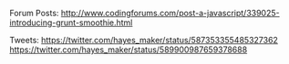 Forum Posts:
http://www.codingforums.com/post-a-javascript/339025-introducing-grunt-smoothie.html

Tweets:
https://twitter.com/hayes_maker/status/587353355485327362
https://twitter.com/hayes_maker/status/589900987659378688
